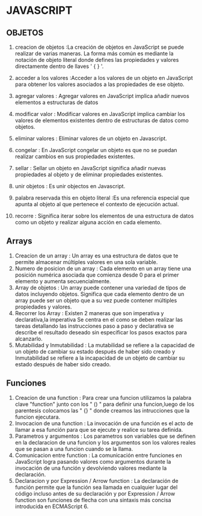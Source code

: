 # JAVASCRIPT
 
## OBJETOS
 
1. creacion de objetos :La creación de objetos en JavaScript se puede realizar de varias maneras. La forma más común es mediante la notación de objeto literal donde defines las propiedades y valores directamente dentro de llaves ' { } '.

2. acceder a los valores :Acceder a los valores de un objeto en JavaScript para obtener los valores asociados a las propiedades de ese objeto.

3. agregar valores : Agregar valores en JavaScript implica añadir nuevos elementos a estructuras de datos

4. modificar valor : Modificar valores en JavaScript implica cambiar los valores de elementos existentes dentro de estructuras de datos como objetos.

5. eliminar valores : Eliminar valores de un objeto en Javascript.

6. congelar : En JavaScript congelar un objeto es que no se puedan realizar cambios en sus propiedades existentes.

7. sellar : Sellar un objeto en JavaScript significa añadir nuevas propiedades al objeto y de eliminar propiedades existentes.

8. unir objetos : Es unir objectos en Javascript.

9. palabra reservada this en objeto literal :Es una referencia especial que apunta al objeto al que pertenece el contexto de ejecución actual.

10. recorre : Significa iterar sobre los elementos de una estructura de datos como un objeto y realizar alguna acción en cada elemento.

## Arrays

1. Creacion de un array : Un array es una estructura de datos que te permite almacenar múltiples valores en una sola variable. 
2. Numero de posicion de un array : Cada elemento en un array tiene una posición numérica asociada que comienza desde 0 para el primer elemento y aumenta secuencialmente.
3. Array de objetos :  Un array puede contener una variedad de tipos de datos incluyendo objetos. Significa que cada elemento dentro de un array puede ser un objeto que a su vez puede contener múltiples propiedades y valores.
4. Recorrer los Array : Existen 2 maneras que son imperativa y declarativa,la imperativa Se centra en el como se deben realizar las tareas detallando las instrucciones paso a paso y declarativa se describe el resultado deseado sin especificar los pasos exactos para alcanzarlo.
5. Mutabilidad y Inmutabilidad : La mutabilidad se refiere a la capacidad de un objeto de cambiar su estado después de haber sido creado y Inmutabilidad se refiere a la incapacidad de un objeto de cambiar su estado después de haber sido creado.

## Funciones

1. Creacion de una function : Para crear una funcion utilizamos la palabra clave "function" junto con los " () " para definir una funcion,luego de los parentesis colocamos las " {} " donde creamos las intrucciones que la funcion ejecutara.
2. Invocacion de una function : La invocación de una función es el acto de llamar a esa función para que se ejecute y realice su tarea definida.
3. Parametros y argumentos : Los parametros son variables que se definen en la declaracion de una funcion y los argumentos son los valores reales que se pasan a una funcion cuando se la llama.
4. Comunicacion entre function : La comunicación entre funciones en JavaScript logra pasando valores como argumentos durante la invocación de una función y devolviendo valores mediante la declaración.
5. Declaracion  y por Expression / Arrow function : La declaración de función permite que la función sea llamada en cualquier lugar del código incluso antes de su declaración y por Expression / Arrow function son funciones de flecha con una sintaxis más concisa introducida en ECMAScript 6.
